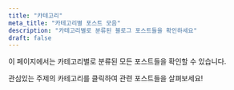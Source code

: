 ```yaml
---
title: "카테고리"
meta_title: "카테고리별 포스트 모음"
description: "카테고리별로 분류된 블로그 포스트들을 확인하세요"
draft: false
---
```


이 페이지에서는 카테고리별로 분류된 모든 포스트들을 확인할 수 있습니다.

관심있는 주제의 카테고리를 클릭하여 관련 포스트들을 살펴보세요!
